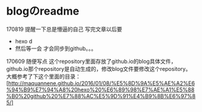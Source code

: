 # blogのreadme

170819 提醒一下总是懵逼的自己 写完文章以后要
* hexo d
* 然后等一会
才会同步到github。。。

170609 随便写点
这个repository里面存放了github.io的blog具体文件，github.io那个repository是自动生成的，修改blog文件要修改这个repository。
大概参考了下这个里面的目录：[http://maquannene.github.io/2016/01/08/%E5%8D%9A%E5%AE%A2%E6%94%B9%E7%94%A8%20hexo%20%E6%89%98%E7%AE%A1%E5%88%B0%20github%20%E7%88%AC%E5%9D%91%E4%B9%8B%E6%97%85/]

